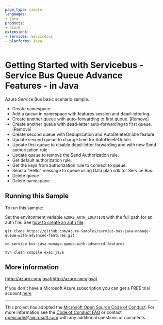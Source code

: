 ```yaml
---
page_type: sample
languages:
- java
products:
- azure
extensions:
- services: Servicebus
- platforms: java
---
```


# Getting Started with Servicebus - Service Bus Queue Advance Features - in Java #


  Azure Service Bus basic scenario sample.
  - Create namespace.
  - Add a queue in namespace with features session and dead-lettering.
  - Create another queue with auto-forwarding to first queue. [Remove]
  - Create another queue with dead-letter auto-forwarding to first queue. [Remove]
  - Create second queue with Deduplication and AutoDeleteOnIdle feature
  - Update second queue to change time for AutoDeleteOnIdle.
  - Update first queue to disable dead-letter forwarding and with new Send authorization rule
  - Update queue to remove the Send Authorization rule.
  - Get default authorization rule.
  - Get the keys from authorization rule to connect to queue.
  - Send a "Hello" message to queue using Data plan sdk for Service Bus.
  - Delete queue
  - Delete namespace
 

## Running this Sample ##

To run this sample:

Set the environment variable `AZURE_AUTH_LOCATION` with the full path for an auth file. See [how to create an auth file](https://github.com/Azure/azure-libraries-for-java/blob/master/AUTH.md).

    git clone https://github.com/Azure-Samples/service-bus-java-manage-queue-with-advanced-features.git

    cd service-bus-java-manage-queue-with-advanced-features

    mvn clean compile exec:java

## More information ##

[http://azure.com/java](http://azure.com/java)

If you don't have a Microsoft Azure subscription you can get a FREE trial account [here](http://go.microsoft.com/fwlink/?LinkId=330212)

---

This project has adopted the [Microsoft Open Source Code of Conduct](https://opensource.microsoft.com/codeofconduct/). For more information see the [Code of Conduct FAQ](https://opensource.microsoft.com/codeofconduct/faq/) or contact [opencode@microsoft.com](mailto:opencode@microsoft.com) with any additional questions or comments.